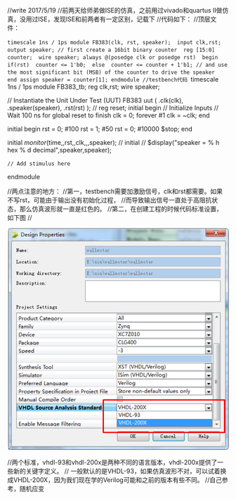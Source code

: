 //write 2017/5/19 //前两天给师弟做ISE的仿真，之前用过vivado和quartus II做仿真，没用过ISE，发现ISE和前两者有一定区别，记载下 //代码如下： //顶层文件：

`timescale 1ns / 1ps
module FB383(clk, rst, speaker); 
input clk,rst; 
output speaker;
// first create a 16bit binary counter 
reg [15:0] counter; 
wire speaker;
always @(posedge clk or posedge rst) 
 begin 
  if(rst) 
    counter <= 1'b0; 
  else 
    counter <= counter + 1'b1;
// and use the most significant bit (MSB) of the counter to drive the speaker 
 end
assign speaker = counter[1];
endmodule
//testbench代码 `timescale 1ns / 1ps
module FB383_tb;
reg clk,rst;
wire speaker;

// Instantiate the Unit Under Test (UUT)
FB383 uut (
	.clk(clk),
	.speaker(speaker),
	.rst(rst)
);
// reg reset; initial begin // Initialize Inputs // Wait 100 ns for global reset to finish clk = 0;
forever   #1 clk = ~clk;
end
 
 initial
 begin
 rst = 0;
 #100 rst = 1;
 #50 rst = 0;
 #10000 $stop;
 end
 
 initial
  $monitor($time,,rst,,clk,,,speaker);
// initial
//	$display("speaker = % h hex % d decimal",speaker,speaker);
    
	// Add stimulus here
endmodule


//两点注意的地方： 
//第一，testbench需要加激励信号，clk和rst都需要。如果不写rst，可能由于输出没有初始化过程， //而导致输出信号一直处于高阻抗状态，那么仿真波形就一直是红色的。
//第二，在创建工程的时候代码标准设置，如下图 //  

![image](https://github.com/tigerZhouCN/picture/blob/master/picture/ISE%E5%B7%A5%E7%A8%8BVerilog%E6%A0%87%E5%87%86%E8%AE%BE%E7%BD%AE.png)

//两个标准，vhdl-93和vhdl-200x是两种不同的语言版本，vhdl-200x提供了一些新的关键字定义。 // 一般默认的是VHDL-93，如果仿真波形不对，可以试着换成VHDL-200X，因为我们现在学的Verilog可能和之前的版本有些不同。 //自己参考，随机应变
